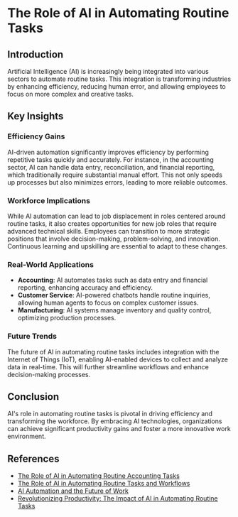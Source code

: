 # The Role of AI in Automating Routine Tasks

## Introduction

Artificial Intelligence (AI) is increasingly being integrated into various sectors to automate routine tasks. This integration is transforming industries by enhancing efficiency, reducing human error, and allowing employees to focus on more complex and creative tasks.

## Key Insights

### Efficiency Gains

AI-driven automation significantly improves efficiency by performing repetitive tasks quickly and accurately. For instance, in the accounting sector, AI can handle data entry, reconciliation, and financial reporting, which traditionally require substantial manual effort. This not only speeds up processes but also minimizes errors, leading to more reliable outcomes.

### Workforce Implications

While AI automation can lead to job displacement in roles centered around routine tasks, it also creates opportunities for new job roles that require advanced technical skills. Employees can transition to more strategic positions that involve decision-making, problem-solving, and innovation. Continuous learning and upskilling are essential to adapt to these changes.

### Real-World Applications

- **Accounting**: AI automates tasks such as data entry and financial reporting, enhancing accuracy and efficiency.
- **Customer Service**: AI-powered chatbots handle routine inquiries, allowing human agents to focus on complex customer issues.
- **Manufacturing**: AI systems manage inventory and quality control, optimizing production processes.

### Future Trends

The future of AI in automating routine tasks includes integration with the Internet of Things (IoT), enabling AI-enabled devices to collect and analyze data in real-time. This will further streamline workflows and enhance decision-making processes.

## Conclusion

AI's role in automating routine tasks is pivotal in driving efficiency and transforming the workforce. By embracing AI technologies, organizations can achieve significant productivity gains and foster a more innovative work environment.

## References

- [The Role of AI in Automating Routine Accounting Tasks](https://eajournals.org/ejaafr/wp-content/uploads/sites/16/2024/06/The-Role-of-AI-in-Automating-Routine-Accounting-Tasks.pdf)
- [The Role of AI in Automating Routine Tasks and Workflows](https://customerthink.com/the-role-of-ai-in-automating-routine-tasks-and-workflows-within-organizations/)
- [AI Automation and the Future of Work](https://www.mckinsey.com/featured-insights/future-of-work/ai-automation-and-the-future-of-work-ten-things-to-solve-for)
- [Revolutionizing Productivity: The Impact of AI in Automating Routine Tasks](https://medium.com/@tiffany-cheong/revolutionizing-productivity-the-impact-of-ai-in-automating-routine-tasks-9765b46f4912)
